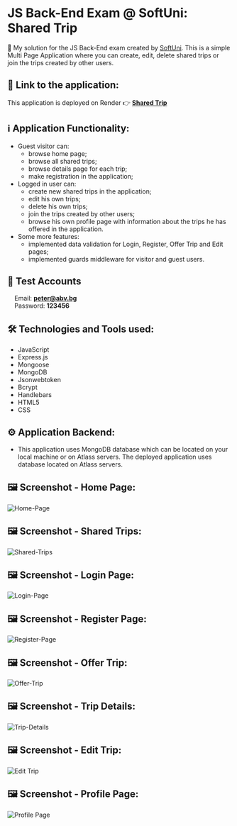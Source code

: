 # JS Back-End Exam @ SoftUni: Shared Trip

🎯  My solution for the JS Back-End exam created by [SoftUni](https://softuni.bg). This is a simple Multi Page Application where you can create, edit, delete shared trips or join the trips created by other users.

## 🔗 **Link to the application:**
This application is deployed on Render 👉 **[Shared Trip](https://sharedtrip.onrender.com)**

## ℹ️ Application Functionality:

- Guest visitor can: 
  - browse home page;
  - browse all shared trips;
  - browse details page for each trip;
  - make registration in the application;
- Logged in user can:
  - create new shared trips in the application;
  - edit his own trips;
  - delete his own trips;
  - join the trips created by other users;
  - browse his own profile page with information about the trips he has offered in the application.
- Some more features:
  - implemented data validation for Login, Register, Offer Trip and Edit pages;
  - implemented guards middleware for visitor and guest users.

## 🧪 Test Accounts
&nbsp;&nbsp;&nbsp;&nbsp;Email: **peter@abv.bg**  
&nbsp;&nbsp;&nbsp;&nbsp;Password: **123456**  

## :hammer_and_wrench: Technologies and Tools used:

- JavaScript
- Express.js
- Mongoose
- MongoDB
- Jsonwebtoken
- Bcrypt
- Handlebars
- HTML5
- CSS

## :gear: Application Backend:

 - This application uses MongoDB database which can be located on your local machine or on Atlass servers. The deployed application uses database located on Atlass servers.

## :framed_picture: Screenshot - Home Page:

![Home-Page](https://mikegsCoder.github.io/img/SharedTrip/HomePage.jpg)

## :framed_picture: Screenshot - Shared Trips:

![Shared-Trips](https://mikegsCoder.github.io/img/SharedTrip/SharedTrips.jpg)

## :framed_picture: Screenshot - Login Page:

![Login-Page](https://mikegsCoder.github.io/img/SharedTrip/LoginPage.jpg)

## :framed_picture: Screenshot - Register Page:

![Register-Page](https://mikegsCoder.github.io/img/SharedTrip/RegisterPage.jpg)

## :framed_picture: Screenshot - Offer Trip:

![Offer-Trip](https://mikegsCoder.github.io/img/SharedTrip/OfferTrip.jpg)

## :framed_picture: Screenshot - Trip Details:

![Trip-Details](https://mikegsCoder.github.io/img/SharedTrip/TripDetails.jpg)

## :framed_picture: Screenshot - Edit Trip:

![Edit Trip](https://mikegsCoder.github.io/img/SharedTrip/EditTrip.jpg)

## :framed_picture: Screenshot - Profile Page:

![Profile Page](https://mikegsCoder.github.io/img/SharedTrip/ProfilePage.jpg)
